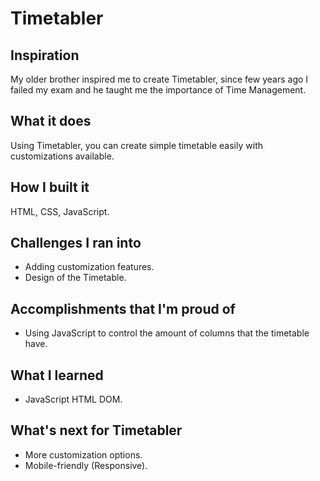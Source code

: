 # Timetabler

## Inspiration
My older brother inspired me to create Timetabler, since few years ago I failed my exam and he taught me the importance of Time Management.

## What it does
Using Timetabler, you can create simple timetable easily with customizations available.

## How I built it
HTML, CSS, JavaScript.

## Challenges I ran into
- Adding customization features.
- Design of the Timetable.

## Accomplishments that I'm proud of
- Using JavaScript to control the amount of columns that the timetable have.

## What I learned
- JavaScript HTML DOM.

## What's next for Timetabler
- More customization options.
- Mobile-friendly (Responsive).

